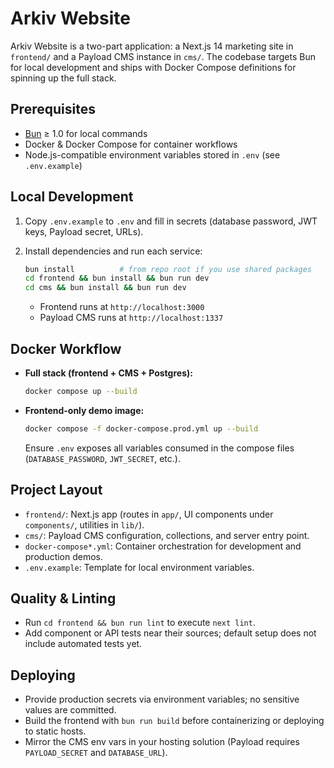 # Arkiv Website

Arkiv Website is a two-part application: a Next.js 14 marketing site in `frontend/` and a Payload CMS instance in `cms/`. The codebase targets Bun for local development and ships with Docker Compose definitions for spinning up the full stack.

## Prerequisites

- [Bun](https://bun.com) ≥ 1.0 for local commands
- Docker & Docker Compose for container workflows
- Node.js-compatible environment variables stored in `.env` (see `.env.example`)

## Local Development

1. Copy `.env.example` to `.env` and fill in secrets (database password, JWT keys, Payload secret, URLs).
2. Install dependencies and run each service:

   ```bash
   bun install          # from repo root if you use shared packages
   cd frontend && bun install && bun run dev
   cd cms && bun install && bun run dev
   ```

   - Frontend runs at `http://localhost:3000`
   - Payload CMS runs at `http://localhost:1337`

## Docker Workflow

- **Full stack (frontend + CMS + Postgres):**
  ```bash
  docker compose up --build
  ```
- **Frontend-only demo image:**
  ```bash
  docker compose -f docker-compose.prod.yml up --build
  ```
  Ensure `.env` exposes all variables consumed in the compose files (`DATABASE_PASSWORD`, `JWT_SECRET`, etc.).

## Project Layout

- `frontend/`: Next.js app (routes in `app/`, UI components under `components/`, utilities in `lib/`).
- `cms/`: Payload CMS configuration, collections, and server entry point.
- `docker-compose*.yml`: Container orchestration for development and production demos.
- `.env.example`: Template for local environment variables.

## Quality & Linting

- Run `cd frontend && bun run lint` to execute `next lint`.
- Add component or API tests near their sources; default setup does not include automated tests yet.

## Deploying

- Provide production secrets via environment variables; no sensitive values are committed.
- Build the frontend with `bun run build` before containerizing or deploying to static hosts.
- Mirror the CMS env vars in your hosting solution (Payload requires `PAYLOAD_SECRET` and `DATABASE_URL`).

